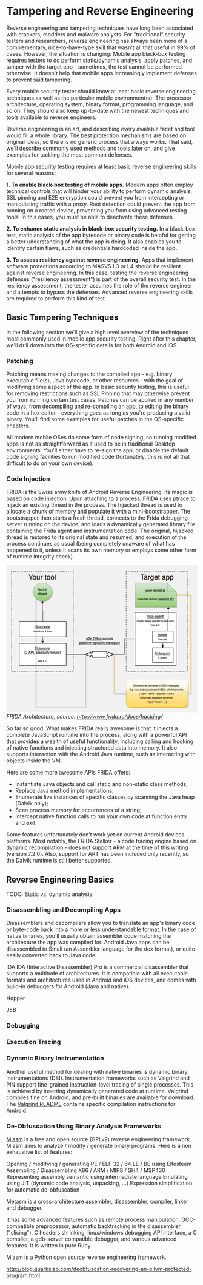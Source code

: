 # Tampering and Reverse Engineering

Reverse engineering and tampering techniques have long been associated with crackers, modders and malware analysts. For "traditional" security testers and researchers, reverse engineering has always been more of a complementary, nice-to-have-type skill that wasn't all that useful in 99% of cases. However, the situation is changing: Mobile app black-box testing requires testers to do perform  static/dynamic analysis, apply patches, and tamper with the target app - sometimes, the test cannot be performed otherwise. It doesn't help that mobile apps increasingly implement defenses to prevent said tampering.

Every mobile security tester should know at least basic reverse engineering techniques as well as the particular mobile environment(s): The processor architecture, operating system, binary format, programming language, and so on. They should also keep up-to-date with the newest techniques and tools available to reverse engineers.

Reverse engineering is an art, and describing every available facet and tool would fill a whole library. The best protection mechanisms are based on original ideas, so there is no generic process that always works. That said, we'll describe commonly used methods and tools later on, and give examples for tackling the most common defenses.

Mobile app security testing requires at least basic reverse engineering skills for several reasons:

**1. To enable black-box testing of mobile apps.** Modern apps often employ technical controls that will hinder your ability to perform dynamic analysis. SSL pinning and E2E encryption could prevent you from intercepting or manipulating traffic with a proxy. Root detection could prevent the app from running on a rooted device, preventing you from using advanced testing tools. In this cases, you must be able to deactivate these defenses.

**2. To enhance static analysis in black-box security testing.** In a black-box test, static analysis of the app bytecode or binary code is helpful for getting a better understanding of what the app is doing. It also enables you to identify certain flaws, such as credentials hardcoded inside the app.

**3. To assess resiliency against reverse engineering.**  Apps that implement software protections according to MASVS L3 or L4 should be resilient against reverse engineering. In this case, testing the reverse engineering defenses ("resiliency assessment") is part of the overall security test. In the resiliency assessment, the tester assumes the role of the reverse engineer and attempts to bypass the defenses. Advanced reverse engineering skills are required to perform this kind of test.

## Basic Tampering Techniques

In the following section we'll give a high level overview of the techniques most commonly used in mobile app security testing. Right after this chapter, we'll drill down into the OS-specific details for both Android and iOS.

### Patching

Patching means making changes to the compiled app - e.g. binary executable file(s), Java bytecode, or other resources - with the goal of modifying some aspect of the app. In basic security testing, this is useful for removing restrictions such as SSL Pinning that may otherwise prevent you from running certain test cases. Patches can be applied in any number of ways, from decompiling and re-compiling an app, to editing the binary code in a hex editor - everything goes as long as you're producing a valid binary. You'll find some examples for useful patches in the OS-specific chapters.

All modern mobile OSes do some form of code signing, so running modified apps is not as straightforward as it used to be in traditional Desktop environments. You'll either have to re-sign the app, or disable the default code signing facilities to run modified code (fortunately, this is not all that difficult to do on your own device).

### Code Injection

FRIDA is the Swiss army knife of Android Reverse Engineering. Its magic is based on code injection: Upon attaching to a process, FRIDA uses ptrace to hijack an existing thread in the process. The hijacked thread is used to allocate a chunk of memory and populate it with a mini-bootstrapper. The bootstrapper then starts a fresh thread, connects to the Frida debugging server running on the device, and loads a dynamically generated library file containing the Frida agent and instrumentation code. The original, hijacked thread is restored to its original state and resumed, and execution of the process continues as usual (being completely unaware of what has happened to it, unless it scans its own memory or employs some other form of runtime integrity check).

![Frida](images/frida.png)
*FRIDA Architecture, source: http://www.frida.re/docs/hacking/*

So far so good. What makes FRIDA really awesome is that it injects a complete JavaScript runtime into the process, along with a powerful API that provides a wealth of useful functionality, including calling and hooking of native functions and injecting structured data into memory. It also supports interaction with the Android Java runtime, such as interacting with objects inside the VM.

Here are some more awesome APIs FRIDA offers:

-	Instantiate Java objects and call static and non-static class methods;
-	Replace Java method implementations;
-	Enumerate live instances of specific classes by scanning the Java heap (Dalvik only);
-	Scan process memory for occurrences of a string;
-	Intercept native function calls to run your own code at function entry and exit.

Some features unfortunately don’t work yet on current Android devices platforms. Most notably, the FRIDA Stalker - a code tracing engine based on dynamic recompilation - does not support ARM at the time of this writing (version 7.2.0). Also, support for ART has been included only recently, so the Dalvik runtime is still better supported.

## Reverse Engineering Basics

TODO: Static vs. dynamic analysis.

### Disassembling and Decompiling Apps

Disassemblers and decompilers allow you to translate an app's binary code or byte-code back into a more or less understandable format. In the case of native binaries, you'll usually obtain assembler code matching the architecture the app was compiled for. Android Java apps can be disassembled to Smali (an Assembler language for the dex format), or quite easily converted back to Java code.  

IDA
IDA (Interactive Disassembler) Pro is a commercial disassembler that supports a multitude of architectures. It is compatible with all executable formats and architectures used in Android and iOS devices, and comes with build-in debuggers for Android (Java and native).


Hopper

JEB

### Debugging

### Execution Tracing

### Dynamic Binary Instrumentation

Another useful method for dealing with native binaries is dynamic binary instrumentations (DBI). Instrumentation frameworks such as Valgrind and PIN support fine-grained instruction-level tracing of single processes. This is achieved by inserting dynamically generated code at runtime. Valgrind compiles fine on Android, and pre-built binaries are available for download. The [Valgrind README](http://valgrind.org/docs/manual/dist.readme-android.html) contains specific compilation instructions for Android.

### De-Obfuscation Using Binary Analysis Frameworks

[Miasm](https://github.com/cea-sec/miasm) is a free and open source (GPLv2) reverse engineering framework. Miasm aims to analyze / modify / generate binary programs. Here is a non exhaustive list of features:

Opening / modifying / generating PE / ELF 32 / 64 LE / BE using Elfesteem
Assembling / Disassembling X86 / ARM / MIPS / SH4 / MSP430
Representing assembly semantic using intermediate language
Emulating using JIT (dynamic code analysis, unpacking, ...)
Expression simplification for automatic de-obfuscation

[Metasm](https://github.com/jjyg/metasm) is a cross-architecture assembler, disassembler, compiler, linker and debugger.

It has some advanced features such as remote process manipulation, GCC-compatible preprocessor, automatic backtracking in the disassembler ("slicing"), C headers shrinking, linux/windows debugging API interface, a C compiler, a gdb-server compatible debugger, and various advanced features. It is written in pure Ruby.

Miasm is a Python open source reverse engineering framework.

http://blog.quarkslab.com/deobfuscation-recovering-an-ollvm-protected-program.html
